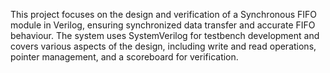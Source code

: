 This project focuses on the design and verification of a Synchronous FIFO module in Verilog, ensuring synchronized data transfer and accurate FIFO behaviour. The system uses SystemVerilog for testbench development and covers various aspects of the design, including write and read operations, pointer management, and a scoreboard for verification.
